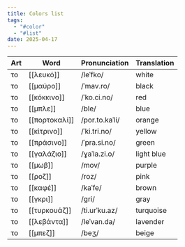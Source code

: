 ```yaml
---
title: Colors list
tags:
  - "#color"
  - "#list"
date: 2025-04-17
---
```


| Art | Word          | Pronunciation  | Translation |
| --- | ------------- | -------------- | ----------- |
| το  | [[λευκό]]     | /leˈfko/       | white       |
| το  | [[μαύρο]]     | /ˈmav.ro/      | black       |
| το  | [[κόκκινο]]   | /ˈko.ci.no/    | red         |
| το  | [[μπλε]]      | /ble/          | blue        |
| το  | [[πορτοκαλί]] | /por.to.kaˈli/ | orange      |
| το  | [[κίτρινο]]   | /ˈki.tri.no/   | yellow      |
| το  | [[πράσινο]]   | /ˈpra.si.no/   | green       |
| το  | [[γαλάζιο]]   | /ɣaˈla.zi.o/   | light blue  |
| το  | [[μωβ]]       | /mov/          | purple      |
| το  | [[ροζ]]       | /roz/          | pink        |
| το  | [[καφέ]]      | /kaˈfe/        | brown       |
| το  | [[γκρι]]      | /ɡri/          | gray        |
| το  | [[τυρκουάζ]]  | /ti.urˈku.az/  | turquoise   |
| το  | [[λεβάντα]]   | /leˈvan.da/    | lavender    |
| το  | [[μπεζ]]      | /beʒ/          | beige       |
